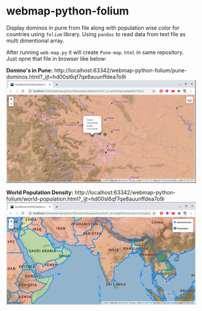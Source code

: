 # webmap-python-folium

Display dominos in pune from file along with population wise color for countries using `folium` library.
Using `pandas` to read data from text file as multi dimentional array.

After running `web-map.py` it will create `Pune-map.html` in same repository. Just opne that file in browser like below:

**Domino's in Pune:** http://localhost:63342/webmap-python-folium/pune-dominos.html?_ijt=hd00sl6qf7qe8auunffdea7o9i  
![Domino's in Pune](https://github.com/rahul-ghadge/webmap-python-folium/blob/master/images/pune-domios.png)



**World Population Density:** http://localhost:63342/webmap-python-folium/world-population.html?_ijt=hd00sl6qf7qe8auunffdea7o9i  
![World Population Density](https://github.com/rahul-ghadge/webmap-python-folium/blob/master/images/World-population-density.png)
